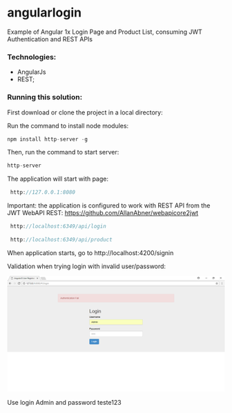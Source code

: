 # angularlogin
Example of Angular 1x Login Page and Product List, consuming JWT Authentication and REST APIs

### Technologies:

- AngularJs
- REST;

### Running this solution:

First download or clone the project in a local directory:

Run the command to install node modules:

```javascript
npm install http-server -g
```
Then, run the command to start server:

```javascript
http-server
```

The application will start with page:

```javascript
 http://127.0.0.1:8080
```

Important: the application is configured to work with REST API from the JWT WebAPI REST: https://github.com/AllanAbner/webapicore2jwt

```javascript
 http://localhost:6349/api/login
```
```javascript
 http://localhost:6349/api/product 
```

When application starts, go to http://localhost:4200/signin

Validation when trying login with invalid user/password:

![Alt text](Image/AuthFail.png "Login Failed")

Use login Admin and password teste123